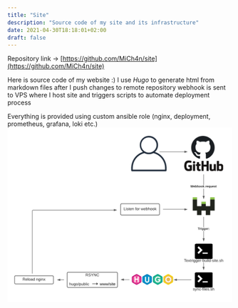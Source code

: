 ```yaml
---
title: "Site"
description: "Source code of my site and its infrastructure"
date: 2021-04-30T18:18:01+02:00
draft: false
---
```

Repository link → [https://github.com/MiCh4n/site](https://github.com/MiCh4n/site)

Here is source code of my website :)
I use *Hugo* to generate html from markdown files
after I push changes to remote repository webhook is sent to VPS where I host site and triggers
scripts to automate deployment process

Everything is provided using custom ansible role (nginx, deployment, prometheus, grafana, loki etc.)
![site workflow](/site-workflow.png)
